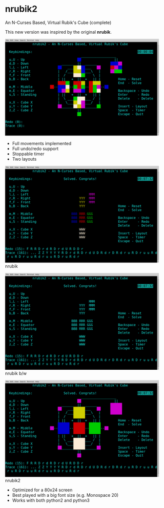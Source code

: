 # nrubik2
An N-Curses Based, Virtual Rubik's Cube (complete)

This new version was inspired by the original **nrubik**.

![Nrubik2](nrubik2.jpg?raw=true)

 - Full movements implemented
 - Full undo/redo support
 - Stoppable timer
 - Two layouts

![Mode1](nrubik2-mode1.jpg?raw=true)
nrubik

![Mode0](nrubik2-mode0.jpg?raw=true)
nrubik b/w

![Mode2](nrubik2-mode2.jpg?raw=true)
nrubik2

 - Optimized for a 80x24 screen
 - Best played with a big font size (e.g. Monospace 20)
 - Works with both python2 and python3

